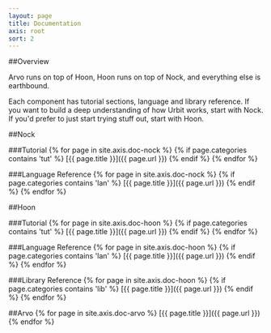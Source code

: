 ```yaml
---
layout: page
title: Documentation
axis: root
sort: 2
---
```


##Overview

Arvo runs on top of Hoon, Hoon runs on top of Nock, and everything else is earthbound. 

Each component has tutorial sections, language and library reference. If you want to build a deep understanding of how Urbit works, start with Nock. If you'd prefer to just start trying stuff out, start with Hoon. 

##Nock

###Tutorial
{% for page in site.axis.doc-nock %}
{% if page.categories contains 'tut' %}
[{{ page.title }}]({{ page.url }})
{% endif %}
{% endfor %}

###Language Reference
{% for page in site.axis.doc-nock %}
{% if page.categories contains 'lan' %}
[{{ page.title }}]({{ page.url }})
{% endif %}
{% endfor %}

##Hoon

###Tutorial
{% for page in site.axis.doc-hoon %}
{% if page.categories contains 'tut' %}
[{{ page.title }}]({{ page.url }})
{% endif %}
{% endfor %}

###Language Reference
{% for page in site.axis.doc-hoon %}
{% if page.categories contains 'lan' %}
[{{ page.title }}]({{ page.url }})
{% endif %}
{% endfor %}

###Library Reference
{% for page in site.axis.doc-hoon %}
{% if page.categories contains 'lib' %}
[{{ page.title }}]({{ page.url }})
{% endif %}
{% endfor %}

##Arvo
{% for page in site.axis.doc-arvo %}
[{{ page.title }}]({{ page.url }})
{% endfor %}


<!-- <hr>
<h2>The Urban Reference Manual</h2>
<hr>
<div class="posts">
      <li><a href="/setup">Chapter I (Setup)</a></li>
{% for post in site.posts reversed %}
  {% if post.categories contains 'doc' %}
      <li><a href="{{ post.url }}">{{ post.title }}</a></li>
  {% endif %}
{% endfor %}

</div>
<hr>
<h2><a href="/bestiary">The Urban Bestiary</a></h2>
<hr>
<h2><a href="/tutorial">Tutorial</a></h2>
<hr>
 -->